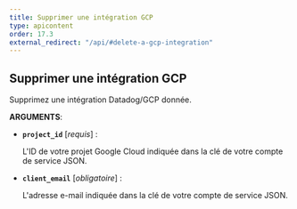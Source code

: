 ```yaml
---
title: Supprimer une intégration GCP
type: apicontent
order: 17.3
external_redirect: "/api/#delete-a-gcp-integration"
---
```


## Supprimer une intégration GCP

Supprimez une intégration Datadog/GCP donnée.

**ARGUMENTS**:

* **`project_id`** [*requis*] :

    L'ID de votre projet Google Cloud indiquée dans la clé de votre compte de service JSON.

* **`client_email`** [*obligatoire*] :

    L'adresse e-mail indiquée dans la clé de votre compte de service JSON.
